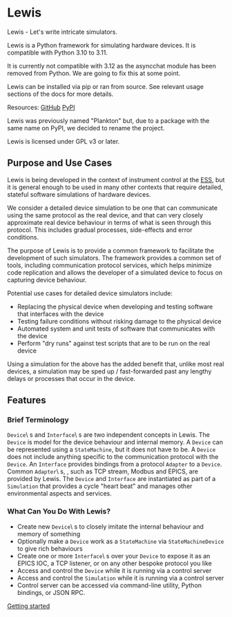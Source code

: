 # Lewis
Lewis - Let's write intricate simulators.

Lewis is a Python framework for simulating hardware devices. It is
compatible with Python 3.10 to 3.11.

It is currently not compatible with 3.12 as the asyncchat module has been removed from Python.
We are going to fix this at some point.

Lewis can be installed via pip or ran from source. See relevant usage sections of the docs for more details.

Resources:
[GitHub](https://github.com/ISISComputingGroup/lewis)
[PyPI](https://pypi.python.org/pypi/lewis)

Lewis was previously named "Plankton" but, due to a
package with the same name on PyPI, we decided to rename the project.

Lewis is licensed under GPL v3 or later.

## Purpose and Use Cases
Lewis is being developed in the context of instrument control at the
[ESS](http://europeanspallationsource.se), but it is general enough
to be used in many other contexts that require detailed, stateful
software simulations of hardware devices.

We consider a detailed device simulation to be one that can communicate
using the same protocol as the real device, and that can very closely
approximate real device behaviour in terms of what is seen through this
protocol. This includes gradual processes, side-effects and error
conditions.

The purpose of Lewis is to provide a common framework to facilitate
the development of such simulators. The framework provides a common set
of tools, including communication protocol services, which helps minimize code
replication and allows the developer of a simulated device to focus on
capturing device behaviour.

Potential use cases for detailed device simulators include:
-  Replacing the physical device when developing and testing software
   that interfaces with the device
-  Testing failure conditions without risking damage to the physical
   device
-  Automated system and unit tests of software that communicates with
   the device
-  Perform "dry runs" against test scripts that are to be run on the
   real device

Using a simulation for the above has the added benefit that, unlike most
real devices, a simulation may be sped up / fast-forwarded past any
lengthy delays or processes that occur in the device.

## Features
### Brief Terminology
``Device``\ s and ``Interface``\ s are two independent concepts in
Lewis. The ``Device`` is model for the device behaviour and internal
memory. A ``Device`` can be represented using a ``StateMachine``, but it
does not have to be. A ``Device`` does not include anything specific to
the communication protocol with the ``Device``. An ``Interface``
provides bindings from a protocol ``Adapter`` to a ``Device``.
Common ``Adapter``\ s, , such as TCP stream, Modbus and EPICS, are provided
by Lewis. The ``Device`` and ``Interface`` are instantiated as part of a
``Simulation`` that provides a cycle "heart beat" and manages other
environmental aspects and services.

### What Can You Do With Lewis?
-  Create new ``Device``\ s to closely imitate the internal behaviour
   and memory of something
-  Optionally make a ``Device`` work as a ``StateMachine`` via
   ``StateMachineDevice`` to give rich behaviours
-  Create one or more ``Interface``\ s over your ``Device`` to expose it
   as an EPICS IOC, a TCP listener, or on any other bespoke protocol you
   like
-  Access and control the ``Device`` while it is running via a control server
-  Access and control the ``Simulation`` while it is running via a control server
-  Control server can be accessed via command-line utility, Python bindings, or
   JSON RPC.

[Getting started](https://isiscomputinggroup.github.io/lewis/quickstart.html)
